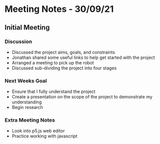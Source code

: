 # Meeting Notes - 30/09/21

## Initial Meeting 

### Discussion 

- Discussed the project aims, goals, and constraints 
- Jonathan shared some useful links to help get started with the project 
- Arranged a meeting to pick up the robot 
- Discussed sub-dividing the project into four stages 

### Next Weeks Goal 

- Ensure that I fully understand the project 
- Create a presentation on the scope of the project to demonstrate my understanding 
- Begin research 

### Extra Meeting Notes 

- Look into p5.js web editor 
- Practice working with javascript 

